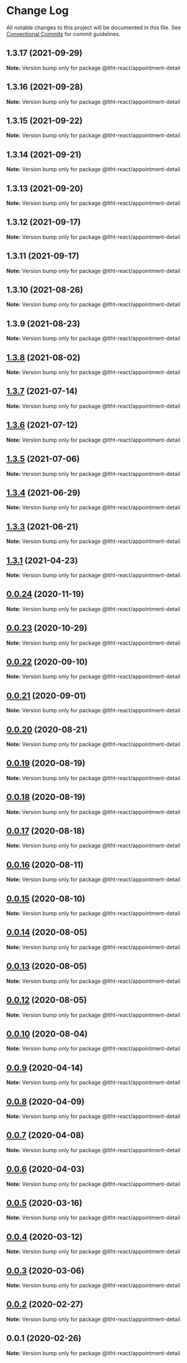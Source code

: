 # Change Log

All notable changes to this project will be documented in this file.
See [Conventional Commits](https://conventionalcommits.org) for commit guidelines.

## 1.3.17 (2021-09-29)

**Note:** Version bump only for package @ltht-react/appointment-detail





## 1.3.16 (2021-09-28)

**Note:** Version bump only for package @ltht-react/appointment-detail





## 1.3.15 (2021-09-22)

**Note:** Version bump only for package @ltht-react/appointment-detail





## 1.3.14 (2021-09-21)

**Note:** Version bump only for package @ltht-react/appointment-detail





## 1.3.13 (2021-09-20)

**Note:** Version bump only for package @ltht-react/appointment-detail





## 1.3.12 (2021-09-17)

**Note:** Version bump only for package @ltht-react/appointment-detail





## 1.3.11 (2021-09-17)

**Note:** Version bump only for package @ltht-react/appointment-detail





## 1.3.10 (2021-08-26)

**Note:** Version bump only for package @ltht-react/appointment-detail





## 1.3.9 (2021-08-23)

**Note:** Version bump only for package @ltht-react/appointment-detail





## [1.3.8](https://github.com/ltht-epr/ltht-react/compare/@ltht-react/appointment-detail@1.3.7...@ltht-react/appointment-detail@1.3.8) (2021-08-02)

**Note:** Version bump only for package @ltht-react/appointment-detail





## [1.3.7](https://github.com/ltht-epr/ltht-react/compare/@ltht-react/appointment-detail@1.3.6...@ltht-react/appointment-detail@1.3.7) (2021-07-14)

**Note:** Version bump only for package @ltht-react/appointment-detail





## [1.3.6](https://github.com/ltht-epr/ltht-react/compare/@ltht-react/appointment-detail@1.3.5...@ltht-react/appointment-detail@1.3.6) (2021-07-12)

**Note:** Version bump only for package @ltht-react/appointment-detail





## [1.3.5](https://github.com/ltht-epr/ltht-react/compare/@ltht-react/appointment-detail@1.3.4...@ltht-react/appointment-detail@1.3.5) (2021-07-06)

**Note:** Version bump only for package @ltht-react/appointment-detail





## [1.3.4](https://github.com/ltht-epr/ltht-react/compare/@ltht-react/appointment-detail@1.3.3...@ltht-react/appointment-detail@1.3.4) (2021-06-29)

**Note:** Version bump only for package @ltht-react/appointment-detail





## [1.3.3](https://github.com/ltht-epr/ltht-react/compare/@ltht-react/appointment-detail@1.3.2...@ltht-react/appointment-detail@1.3.3) (2021-06-21)

**Note:** Version bump only for package @ltht-react/appointment-detail





## [1.3.1](https://github.com/ltht-epr/ltht-react/compare/@ltht-react/appointment-detail@1.3.0...@ltht-react/appointment-detail@1.3.1) (2021-04-23)

**Note:** Version bump only for package @ltht-react/appointment-detail





## [0.0.24](https://github.com/ltht-epr/ltht-react/compare/@ltht-react/appointment-detail@0.0.22...@ltht-react/appointment-detail@0.0.24) (2020-11-19)

**Note:** Version bump only for package @ltht-react/appointment-detail

## [0.0.23](https://github.com/ltht-epr/ltht-react/compare/@ltht-react/appointment-detail@0.0.22...@ltht-react/appointment-detail@0.0.23) (2020-10-29)

**Note:** Version bump only for package @ltht-react/appointment-detail

## [0.0.22](https://github.com/ltht-epr/ltht-react/compare/@ltht-react/appointment-detail@0.0.21...@ltht-react/appointment-detail@0.0.22) (2020-09-10)

**Note:** Version bump only for package @ltht-react/appointment-detail

## [0.0.21](https://github.com/ltht-epr/ltht-react/compare/@ltht-react/appointment-detail@0.0.20...@ltht-react/appointment-detail@0.0.21) (2020-09-01)

**Note:** Version bump only for package @ltht-react/appointment-detail

## [0.0.20](https://github.com/ltht-epr/ltht-react/compare/@ltht-react/appointment-detail@0.0.19...@ltht-react/appointment-detail@0.0.20) (2020-08-21)

**Note:** Version bump only for package @ltht-react/appointment-detail

## [0.0.19](https://github.com/ltht-epr/ltht-react/compare/@ltht-react/appointment-detail@0.0.18...@ltht-react/appointment-detail@0.0.19) (2020-08-19)

**Note:** Version bump only for package @ltht-react/appointment-detail

## [0.0.18](https://github.com/ltht-epr/ltht-react/compare/@ltht-react/appointment-detail@0.0.17...@ltht-react/appointment-detail@0.0.18) (2020-08-19)

**Note:** Version bump only for package @ltht-react/appointment-detail

## [0.0.17](https://github.com/ltht-epr/ltht-react/compare/@ltht-react/appointment-detail@0.0.16...@ltht-react/appointment-detail@0.0.17) (2020-08-18)

**Note:** Version bump only for package @ltht-react/appointment-detail

## [0.0.16](https://github.com/ltht-epr/ltht-react/compare/@ltht-react/appointment-detail@0.0.15...@ltht-react/appointment-detail@0.0.16) (2020-08-11)

**Note:** Version bump only for package @ltht-react/appointment-detail

## [0.0.15](https://github.com/ltht-epr/ltht-react/compare/@ltht-react/appointment-detail@0.0.14...@ltht-react/appointment-detail@0.0.15) (2020-08-10)

**Note:** Version bump only for package @ltht-react/appointment-detail

## [0.0.14](https://github.com/ltht-epr/ltht-react/compare/@ltht-react/appointment-detail@0.0.13...@ltht-react/appointment-detail@0.0.14) (2020-08-05)

**Note:** Version bump only for package @ltht-react/appointment-detail

## [0.0.13](https://github.com/ltht-epr/ltht-react/compare/@ltht-react/appointment-detail@0.0.12...@ltht-react/appointment-detail@0.0.13) (2020-08-05)

**Note:** Version bump only for package @ltht-react/appointment-detail

## [0.0.12](https://github.com/ltht-epr/ltht-react/compare/@ltht-react/appointment-detail@0.0.11...@ltht-react/appointment-detail@0.0.12) (2020-08-05)

**Note:** Version bump only for package @ltht-react/appointment-detail

## [0.0.10](https://github.com/ltht-epr/ltht-react/compare/@ltht-react/appointment-detail@0.0.9...@ltht-react/appointment-detail@0.0.10) (2020-08-04)

**Note:** Version bump only for package @ltht-react/appointment-detail

## [0.0.9](https://github.com/ltht-epr/ltht-react/compare/@ltht-react/appointment-detail@0.0.8...@ltht-react/appointment-detail@0.0.9) (2020-04-14)

**Note:** Version bump only for package @ltht-react/appointment-detail

## [0.0.8](https://github.com/ltht-epr/ltht-react/compare/@ltht-react/appointment-detail@0.0.7...@ltht-react/appointment-detail@0.0.8) (2020-04-09)

**Note:** Version bump only for package @ltht-react/appointment-detail

## [0.0.7](https://github.com/ltht-epr/ltht-react/compare/@ltht-react/appointment-detail@0.0.6...@ltht-react/appointment-detail@0.0.7) (2020-04-08)

**Note:** Version bump only for package @ltht-react/appointment-detail

## [0.0.6](https://ssh.github.com/ltht-epr/ltht-react/compare/@ltht-react/appointment-detail@0.0.5...@ltht-react/appointment-detail@0.0.6) (2020-04-03)

**Note:** Version bump only for package @ltht-react/appointment-detail

## [0.0.5](https://github.com/ltht-epr/ltht-react/compare/@ltht-react/appointment-detail@0.0.4...@ltht-react/appointment-detail@0.0.5) (2020-03-16)

**Note:** Version bump only for package @ltht-react/appointment-detail

## [0.0.4](https://ssh.github.com/ltht-epr/ltht-react/compare/@ltht-react/appointment-detail@0.0.3...@ltht-react/appointment-detail@0.0.4) (2020-03-12)

**Note:** Version bump only for package @ltht-react/appointment-detail

## [0.0.3](https://ssh.github.com/ltht-epr/ltht-react/compare/@ltht-react/appointment-detail@0.0.2...@ltht-react/appointment-detail@0.0.3) (2020-03-06)

**Note:** Version bump only for package @ltht-react/appointment-detail

## [0.0.2](https://ssh.github.com/ltht-epr/ltht-react/compare/@ltht-react/appointment-detail@0.0.1...@ltht-react/appointment-detail@0.0.2) (2020-02-27)

**Note:** Version bump only for package @ltht-react/appointment-detail

## 0.0.1 (2020-02-26)

**Note:** Version bump only for package @ltht-react/appointment-detail

